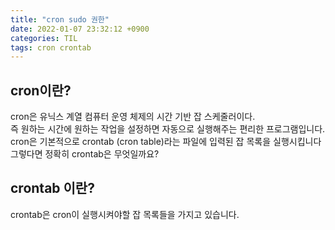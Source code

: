 ```yaml
---
title: "cron sudo 권한"
date: 2022-01-07 23:32:12 +0900
categories: TIL
tags: cron crontab
---
```


## cron이란?

cron은 유닉스 계열 컴퓨터 운영 체제의 시간 기반 잡 스케줄러이다.<br>
즉 원하는 시간에 원하는 작업을 설정하면 자동으로 실행해주는 편리한 프로그램입니다.<br>
cron은 기본적으로 crontab (cron table)라는 파일에 입력된 잡 목록을 실행시킵니다<br>
그렇다면 정확히 crontab은 무엇일까요?

## crontab 이란?

crontab은 cron이 실행시켜야할 잡 목록들을 가지고 있습니다.<br>
